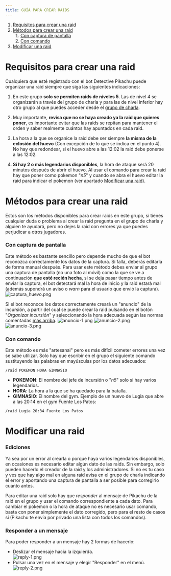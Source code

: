 ```yaml
---
title: GUÍA PARA CREAR RAIDS
---
```

1. [Requisitos para crear una raid](#requisitos-para-crear-una-raid)
2. [Métodos para crear una raid](#métodos-para-crear-una-raid)
    1. [Con captura de pantalla](#con-captura-de-pantalla)
    2. [Con comando](#con-comando)
3. [Modificar una raid](#modificar-una-raid)
    

# Requisitos para crear una raid
Cualquiera que esté registrado con el bot Detective Pikachu puede organizar una raid siempre que siga las siguientes indicaciones:

1. En este grupo **solo se permiten raids de niveles 5**. Las de nivel 4 se organizarán a través del grupo de charla y para las de nivel inferior hay otro grupo al que puedes acceder desde el [grupo de charla](https://t.me/pokemonfuenla).

2. Muy importante, **revisa que no se haya creado ya la raid que quieres poner**, es importante evitar que las raids se repitan para mantener el orden y saber realmente cuántos hay apuntados en cada raid.

3. La hora a la que se organice la raid debe ser siempre **la misma de la eclosión del huevo** (Con excepción de lo que se indica en el punto 4). No hay que redondear, si el huevo abre a las 12:02 la raid debe ponerse a las 12:02.

4. **Si hay 2 o más legendarios disponibles**, la hora de ataque será 20 minutos después de abrir el huevo. Al usar el comando para crear la raid hay que poner como pokemon "*n5*" y cuando se abra el huevo editar la raid para indicar el pokemon (ver apartado [Modificar una raid](#modificar-una-raid)).

# Métodos para crear una raid
Estos son los métodos disponibles para crear raids en este grupo, si tienes cualquier duda o problema al crear la raid pregunta en el grupo de charla y alguien te ayudará, pero no dejes la raid con errores ya que puedes perjudicar a otros jugadores.

### Con captura de pantalla
Este método es bastante sencillo pero depende mucho de que el bot reconozca correctamente los datos de la captura. Si falla, deberás editarla de forma manual después. 
Para usar este método debes enviar al grupo una captura de pantalla (no una foto al móvil) como la que se ve a continuación **que esté recién hecha**, si se deja pasar tiempo antes de enviar la captura, el bot detectará mal la hora de inicio y la raid estará mal (además supondrá un aviso o *warn* para el usuario que envió la captura).  
![captura_huevo.png](images/captura_huevo.png)

Si el bot reconoce los datos correctamente creará un "anuncio" de la incursión, a partir del cual se puede crear la raid pulsando en el botón "*Organizar incursión*" y seleccionando la hora adecuada según las normas comentadas [más arriba](#Requisitos-para-crear-una-raid).
![anuncio-1.png](images/anuncio-1.png) ![anuncio-2.png](images/anuncio-2.png) ![anuncio-3.png](images/anuncio-3.png)

### Con comando
Este método es más "artesanal" pero es más difícil cometer errores una vez se sabe utilizar. Solo hay que escribir en el grupo el siguiente comando sustituyendo las palabras en mayúsculas por los datos adecuados:
~~~
/raid POKEMON HORA GIMNASIO
~~~
- **POKEMON**: El nombre del jefe de incursión o "*n5*" solo si hay varios legendarios.
- **HORA**: La hora a la que se ha quedado para la batalla.
- **GIMNASIO**: El nombre del gym.
Ejemplo de un huevo de Lugia que abre a las 20:14 en el gym Fuente Los Patos:
~~~
/raid Lugia 20:34 Fuente Los Patos
~~~
# Modificar una raid
### Ediciones
Ya sea por un error al crearla o porque haya varios legendarios disponibles, en ocasiones es necesario editar algún dato de las raids. Sin embargo, solo pueden hacerlo el creador de la raid y los administradores. Si no es tu caso y ves que hay algo mal en alguna raid avisa en el grupo de charla indicando el error y aportando una captura de pantalla a ser posible para corregirlo cuanto antes.

Para editar una raid solo hay que *responder* al mensaje de Pikachu de la raid en el grupo y usar el comando correspondiente a cada dato. Para cambiar el pokemon o la hora de ataque no es necesario usar comando, basta con poner simplemente el dato corregido, pero para el resto de casos sí (Pikachu te envía por privado una lista con todos los comandos).

### Responder a un mensaje
Para poder responder a un mensaje hay 2 formas de hacerlo:
- Deslizar el mensaje hacia la izquierda.  
![reply-1.png](images/reply-1.png)
- Pulsar una vez en el mensaje y elegir "Responder" en el menú.  
![reply-2.png](images/reply-2.png)
